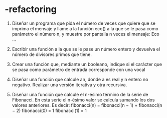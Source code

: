 # -refactoring
1. Diseñar un programa que pida el número de veces que quiere que se imprima el mensaje
 y llame a la función eco() a la que se le pasa como parámetro el número n, y muestre por
 pantalla n veces el mensaje:
 Eco ...

 6. Escribir una función a la que se le pase un número entero y devuelva el número de
 divisores primos que tiene.

 5. Crear una función que, mediante un booleano, indique si el carácter que se pasa como
 parámetro de entrada corresponde con una vocal

 9. Diseñar una función que calcule an, donde a es real y n entero no negativo. Realizar una
 versión iterativa y otra recursiva.

 10. Diseñar una función que calcule el n-ésimo término de la serie de Fibonacci. En esta
 serie el n-ésimo valor se calcula sumando los dos valores anteriores. Es decir:
 fibonacci(n) = fibonacci(n − 1) + fibonacci(n − 2)
 fibonacci(0) = 1
 fibonacci(1) = 1
